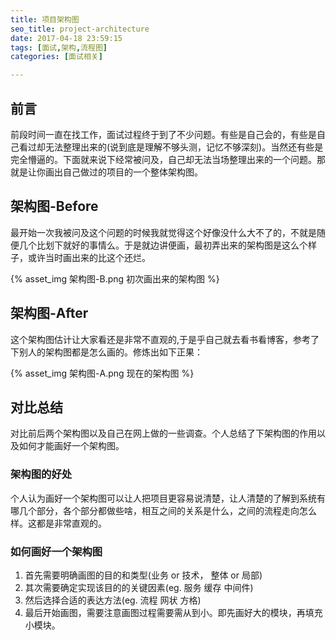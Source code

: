 ```yaml
---
title: 项目架构图
seo_title: project-architecture
date: 2017-04-18 23:59:15
tags: [面试,架构,流程图]
categories: [面试相关]

---
```


## 前言
前段时间一直在找工作，面试过程终于到了不少问题。有些是自己会的，有些是自己看过却无法整理出来的(说到底是理解不够头测，记忆不够深刻)。当然还有些是完全懵逼的。下面就来说下经常被问及，自己却无法当场整理出来的一个问题。那就是让你画出自己做过的项目的一个整体架构图。

<!-- MORE -->

## 架构图-Before

最开始一次我被问及这个问题的时候我就觉得这个好像没什么大不了的，不就是随便几个比划下就好的事情么。于是就边讲便画，最初弄出来的架构图是这么个样子，或许当时画出来的比这个还烂。

{% asset_img 架构图-B.png 初次画出来的架构图 %}

## 架构图-After

这个架构图估计让大家看还是非常不直观的,于是乎自己就去看书看博客，参考了下别人的架构图都是怎么画的。修炼出如下正果：

{% asset_img 架构图-A.png 现在的架构图 %}

## 对比总结
对比前后两个架构图以及自己在网上做的一些调查。个人总结了下架构图的作用以及如何才能画好一个架构图。

### 架构图的好处
个人认为画好一个架构图可以让人把项目更容易说清楚，让人清楚的了解到系统有哪几个部分，各个部分都做些啥，相互之间的关系是什么，之间的流程走向怎么样。这都是非常直观的。

### 如何画好一个架构图
1. 首先需要明确画图的目的和类型(业务 or 技术， 整体 or 局部)
2. 其次需要确定实现该目的的关键因素(eg. 服务 缓存 中间件)
3. 然后选择合适的表达方法(eg. 流程 网状 方格)
4. 最后开始画图，需要注意画图过程需要需从到小。即先画好大的模块，再填充小模块。
